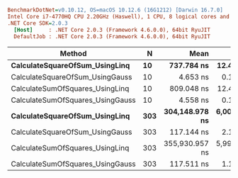 ``` ini

BenchmarkDotNet=v0.10.12, OS=macOS 10.12.6 (16G1212) [Darwin 16.7.0]
Intel Core i7-4770HQ CPU 2.20GHz (Haswell), 1 CPU, 8 logical cores and 4 physical cores
.NET Core SDK=2.0.3
  [Host]     : .NET Core 2.0.3 (Framework 4.6.0.0), 64bit RyuJIT
  DefaultJob : .NET Core 2.0.3 (Framework 4.6.0.0), 64bit RyuJIT


```
|                           Method |   N |           Mean |         Error |        StdDev |
|--------------------------------- |---- |---------------:|--------------:|--------------:|
|   **CalculateSquareOfSum_UsingLinq** |  **10** |     **737.784 ns** |    **12.4384 ns** |    **11.6349 ns** |
|  CalculateSquareOfSum_UsingGauss |  10 |       4.653 ns |     0.1144 ns |     0.1070 ns |
|  CalculateSumOfSquares_UsingLinq |  10 |     809.048 ns |    12.4410 ns |    15.2787 ns |
| CalculateSumOfSquares_UsingGauss |  10 |       4.558 ns |     0.1296 ns |     0.1331 ns |
|   **CalculateSquareOfSum_UsingLinq** | **303** | **304,148.978 ns** | **6,000.9783 ns** | **5,011.0882 ns** |
|  CalculateSquareOfSum_UsingGauss | 303 |     117.144 ns |     2.1891 ns |     2.0477 ns |
|  CalculateSumOfSquares_UsingLinq | 303 | 355,930.957 ns | 5,999.0862 ns | 5,611.5484 ns |
| CalculateSumOfSquares_UsingGauss | 303 |     117.511 ns |     1.1476 ns |     1.0173 ns |
